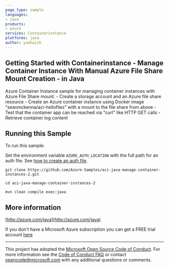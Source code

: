```yaml
---
page_type: sample
languages:
- java
products:
- azure
services: Containerinstance
platforms: java
author: yaohaizh
---
```


## Getting Started with Containerinstance - Manage Container Instance With Manual Azure File Share Mount Creation - in Java ##


  Azure Container Instance sample for managing container instances with Azure File Share mount.
     - Create a storage account and an Azure file share resource
     - Create an Azure container instance using Docker image "seanmckenna/aci-hellofiles" with a mount to the file share from above
     - Test that the container app can be reached via "curl" like HTTP GET calls
     - Retrieve container log content
 

## Running this Sample ##

To run this sample:

Set the environment variable `AZURE_AUTH_LOCATION` with the full path for an auth file. See [how to create an auth file](https://github.com/Azure/azure-libraries-for-java/blob/master/AUTH.md).

    git clone https://github.com/Azure-Samples/aci-java-manage-container-instances-2.git

    cd aci-java-manage-container-instances-2

    mvn clean compile exec:java

## More information ##

[http://azure.com/java](http://azure.com/java)

If you don't have a Microsoft Azure subscription you can get a FREE trial account [here](http://go.microsoft.com/fwlink/?LinkId=330212)

---

This project has adopted the [Microsoft Open Source Code of Conduct](https://opensource.microsoft.com/codeofconduct/). For more information see the [Code of Conduct FAQ](https://opensource.microsoft.com/codeofconduct/faq/) or contact [opencode@microsoft.com](mailto:opencode@microsoft.com) with any additional questions or comments.